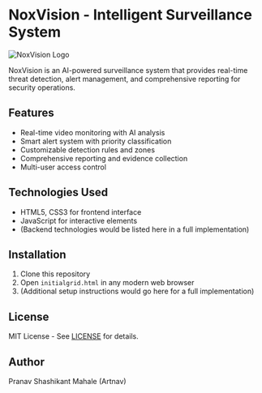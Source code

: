 # NoxVision - Intelligent Surveillance System

![NoxVision Logo](https://via.placeholder.com/150x50?text=NoxVision)

NoxVision is an AI-powered surveillance system that provides real-time threat detection, alert management, and comprehensive reporting for security operations.

## Features

- Real-time video monitoring with AI analysis
- Smart alert system with priority classification
- Customizable detection rules and zones
- Comprehensive reporting and evidence collection
- Multi-user access control

## Technologies Used

- HTML5, CSS3 for frontend interface
- JavaScript for interactive elements
- (Backend technologies would be listed here in a full implementation)

## Installation

1. Clone this repository
2. Open `initialgrid.html` in any modern web browser
3. (Additional setup instructions would go here for a full implementation)

## License

MIT License - See [LICENSE](LICENSE) for details.

## Author

Pranav Shashikant Mahale (Artnav)

